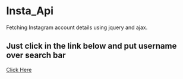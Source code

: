 # Insta_Api
Fetching Instagram account details using jquery and ajax.
## Just click in the link below and put username over search bar 
[Click Here](https://programerr01.github.io/Insta_Api/index.html)
